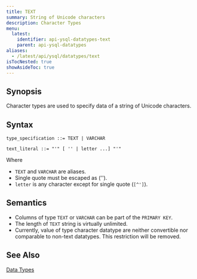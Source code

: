 ```yaml
---
title: TEXT
summary: String of Unicode characters
description: Character Types
menu:
  latest:
    identifier: api-ysql-datatypes-text
    parent: api-ysql-datatypes
aliases:
  - /latest/api/ysql/datatypes/text
isTocNested: true
showAsideToc: true
---
```


## Synopsis
Character types are used to specify data of a string of Unicode characters.

## Syntax
```
type_specification ::= TEXT | VARCHAR

text_literal ::= "'" [ '' | letter ...] "'"
```

Where 

- `TEXT` and `VARCHAR` are aliases.
- Single quote must be escaped as ('').
- `letter` is any character except for single quote (`[^']`).

## Semantics

- Columns of type `TEXT` or `VARCHAR` can be part of the `PRIMARY KEY`.
- The length of `TEXT` string is virtually unlimited.
- Currently, value of type character datatype are neither convertible nor comparable to non-text datatypes. This restriction will be removed.

## See Also

[Data Types](..#datatypes)
